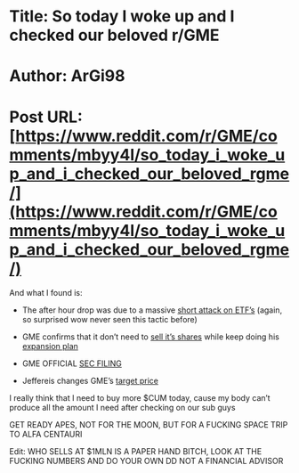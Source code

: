 # Title: So today I woke up and I checked our beloved r/GME
# Author: ArGi98
# Post URL: [https://www.reddit.com/r/GME/comments/mbyy4l/so_today_i_woke_up_and_i_checked_our_beloved_rgme/](https://www.reddit.com/r/GME/comments/mbyy4l/so_today_i_woke_up_and_i_checked_our_beloved_rgme/)


And what I found is:

- The after hour drop was due to a massive [short attack on ETF’s](https://www.reddit.com/r/GME/comments/mbt72n/so_are_we_just_not_gonna_talk_about_these/?utm_source=share&utm_medium=ios_app&utm_name=iossmf) (again, so surprised wow never seen this tactic before) 

- GME confirms that it don’t need to [sell it’s shares](https://www.reddit.com/r/GME/comments/mbws2w/further_cancelling_fud_gme_does_not_need_to_sell/?utm_source=share&utm_medium=ios_app&utm_name=iossmf) while keep doing his [expansion plan](https://www.reddit.com/r/wallstreetbets/comments/mbr9o3/gamestop_gme_plans_to_expand_into_pc_gaming/?utm_source=share&utm_medium=ios_app&utm_name=iossmf)

- GME OFFICIAL [SEC FILING](https://www.reddit.com/r/wallstreetbets/comments/mbrcze/short_squeeze_potential_confirmed_taken_from/?utm_source=share&utm_medium=ios_app&utm_name=iossmf) 

- Jeffereis changes GME’s [target price](https://www.reddit.com/r/wallstreetbets/comments/mc1bgu/suits_just_raised_pt_from_15_to_175_its_time_for/?utm_source=share&utm_medium=ios_app&utm_name=iossmf) 

I really think that I need to buy more $CUM today, cause my body can’t produce all the amount I need after checking on our sub guys

GET READY APES, NOT FOR THE MOON, BUT FOR A FUCKING SPACE TRIP TO ALFA CENTAURI

Edit: WHO SELLS AT $1MLN IS A PAPER HAND BITCH, LOOK AT THE FUCKING NUMBERS AND DO YOUR OWN DD NOT A FINANCIAL ADVISOR